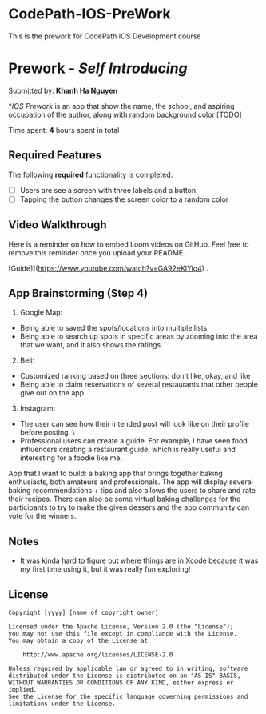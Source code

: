 # CodePath-IOS-PreWork
This is the prework for CodePath IOS Development course

# Prework - *Self Introducing*

Submitted by: **Khanh Ha Nguyen**

**IOS Prework* is an app that show the name, the school, and aspiring occupation of the author, along with random background color [TODO] 

Time spent: **4** hours spent in total

## Required Features

The following **required** functionality is completed:

- [ ] Users are see a screen with three labels and a button
- [ ] Tapping the button changes the screen color to a random color
 
## Video Walkthrough

Here is a reminder on how to embed Loom videos on GitHub. Feel free to remove this reminder once you upload your README. 

[Guide]](https://www.youtube.com/watch?v=GA92eKlYio4) .

## App Brainstorming (Step 4)
1. Google Map:
- Being able to saved the spots/locations into multiple lists
- Being able to search up spots in specific areas by zooming into the area that we want, and it also shows the ratings.

2. Beli:
- Customized ranking based on three sections: don't like, okay, and like
- Being able to claim reservations of several restaurants that other people give out on the app

3. Instagram:
- The user can see how their intended post will look like on their profile before posting. \
- Professional users can create a guide. For example, I have seen food influencers creating a restaurant guide, which is really useful and interesting for a foodie like me. 

App that I want to build: a baking app that brings together baking enthusiasts, both amateurs and professionals. The app will display several baking recommendations + tips and also allows the users to share and rate their recipes. There can also be some virtual baking challenges for the participants to try to make the given dessers and the app community can vote for the winners.  

## Notes

- It was kinda hard to figure out where things are in Xcode because it was my first time using it, but it was really fun exploring!

## License

    Copyright [yyyy] [name of copyright owner]

    Licensed under the Apache License, Version 2.0 (the "License");
    you may not use this file except in compliance with the License.
    You may obtain a copy of the License at

        http://www.apache.org/licenses/LICENSE-2.0

    Unless required by applicable law or agreed to in writing, software
    distributed under the License is distributed on an "AS IS" BASIS,
    WITHOUT WARRANTIES OR CONDITIONS OF ANY KIND, either express or implied.
    See the License for the specific language governing permissions and
    limitations under the License.
